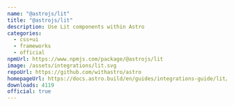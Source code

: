 ```yaml
---
name: "@astrojs/lit"
title: "@astrojs/lit"
description: Use Lit components within Astro
categories:
  - css+ui
  - frameworks
  - official
npmUrl: https://www.npmjs.com/package/@astrojs/lit
image: /assets/integrations/lit.svg
repoUrl: https://github.com/withastro/astro
homepageUrl: https://docs.astro.build/en/guides/integrations-guide/lit/
downloads: 4119
official: true
---
```

